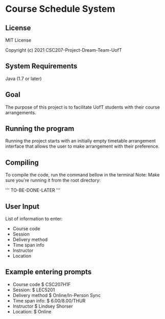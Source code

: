 # Course Schedule System

## License
MIT License

Copyright (c) 2021 CSC207-Project-Dream-Team-UofT

## System Requirements
Java (1.7 or later)

## Goal
The purpose of this project is to facilitate UofT students with their course arrangements.

## Running the program
Running the project starts with an initially empty timetable arrangement interface that allows the user to make
arrangement with their preference.

## Compiling
To compile the code, run the command bellow in the terminal
Note: Make sure you're running it from the root directory:

'''
TO-BE-DONE-LATER
'''

## User Input
List of information to enter:
* Course code
* Session
* Delivery method
* Time span info
* Instructor
* Location


## Example entering prompts
* Course code  $ CSC207H1F
* Session: $ LEC5201
* Delivery method $ Online/In-Person Sync
* Time span info: $ 6.00/8.00/THUR
* Instructor $ Lindsey Shorser
* Location:  $ Online